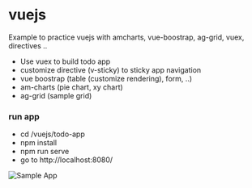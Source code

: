 # vuejs
Example to practice vuejs with amcharts, vue-boostrap, ag-grid, vuex, directives ..
- Use vuex to build todo app
- customize directive (v-sticky) to sticky app navigation
- vue boostrap (table (customize rendering), form, ..)
- am-charts (pie chart, xy chart)
- ag-grid (sample grid) 

### run app
- cd /vuejs/todo-app
- npm install
- npm run serve 
- go to http://localhost:8080/

![Sample App](https://i.imgur.com/cpvS0CY.png)
